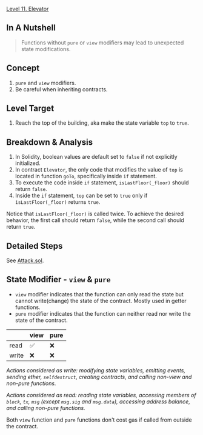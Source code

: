 [Level 11. Elevator](https://ethernaut.openzeppelin.com/level/0x6DcE47e94Fa22F8E2d8A7FDf538602B1F86aBFd2)

## In A Nutshell

> Functions without `pure` or `view` modifiers may lead to unexpected state modifications.

## Concept

1. `pure` and `view` modifiers.
2. Be careful when inheriting contracts.

## Level Target

1. Reach the top of the building, aka make the state variable `top` to `true`.

## Breakdown & Analysis

1. In Solidity, boolean values are default set to `false` if not explicitly initialized.
2. In contract `Elevator`, the only code that modifies the value of `top` is located in function `goTo`, specifically inside `if` statement.
3. To execute the code inside `if` statement, `isLastFloor(_floor)` should return `false`.
4. Inside the `if` statement, `top` can be set to `true` only if `isLastFloor(_floor)`  returns `true`.

Notice that `isLastFloor(_floor)` is called twice. To achieve the desired behavior, the first call should return `false`, while the second call should return `true`.

## Detailed Steps

See [Attack.sol](https://github.com/timou0911/Ethernaut_Writeup/blob/main/11.%20Elevator%20%E2%98%85%E2%98%85%E2%98%86%E2%98%86%E2%98%86/Attack.sol).

## State Modifier - `view` & `pure`

* `view` modifier indicates that the function can only read the state but cannot write(change) the state of the contract. Mostly used in getter functions.
* `pure` modifier indicates that the function can neither read nor write the state of the contract.

|      | view | pure |
| ---- | ---- | ---- |
| read |  ✅ |  ❌ |
| write |  ❌ |  ❌ |

_Actions considered as write: modifying state variables, emitting events, sending ether, `selfdestruct`, creating contracts, and calling non-view and non-pure functions._

_Actions considered as read: reading state variables, accessing members of `block`, `tx`, `msg` (except `msg.sig` and `msg.data`), accessing address balance, and calling non-pure functions._

Both `view` function and `pure` functions don't cost gas if called from outside the contract.
